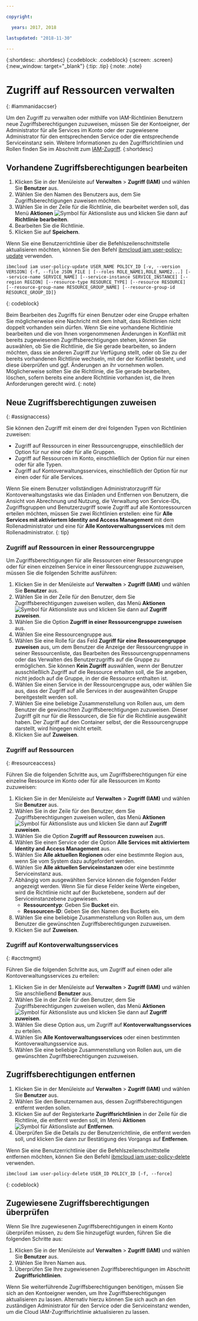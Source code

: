 ```yaml
---

copyright:

  years: 2017, 2018

lastupdated: "2018-11-30"

---
```


{:shortdesc: .shortdesc}
{:codeblock: .codeblock}
{:screen: .screen}
{:new_window: target="_blank"}
{:tip: .tip}
{:note: .note}

# Zugriff auf Ressourcen verwalten
{: #iammanidaccser}

Um den Zugriff zu verwalten oder mithilfe von IAM-Richtlinien Benutzern neue Zugriffsberechtigungen zuzuweisen, müssen Sie der Kontoeigner, der Administrator für alle Services im Konto oder der zugewiesene Administrator für den entsprechenden Service oder die entsprechende Serviceinstanz sein. Weitere Informationen zu den Zugriffsrichtlinien und Rollen finden Sie im Abschnitt zum [IAM-Zugriff](/docs/iam/users_roles.html).
{:shortdesc}

## Vorhandene Zugriffsberechtigungen bearbeiten

1. Klicken Sie in der Menüleiste auf **Verwalten** &gt; **Zugriff (IAM)** und wählen Sie **Benutzer** aus.
2. Wählen Sie den Namen des Benutzers aus, dem Sie Zugriffsberechtigungen zuweisen möchten.
3. Wählen Sie in der Zeile für die Richtlinie, die bearbeitet werden soll, das Menü **Aktionen** ![Symbol für Aktionsliste](../icons/action-menu-icon.svg) aus und klicken Sie dann auf **Richtlinie bearbeiten**.
4. Bearbeiten Sie die Richtlinie.
5. Klicken Sie auf **Speichern**.

Wenn Sie eine Benutzerrichtlinie über die Befehlszeilenschnittstelle aktualisieren möchten, können Sie den Befehl [ibmcloud iam user-policy-update](/docs/cli/reference/ibmcloud/cli_api_policy.html#ibmcloud_iam_user_policy_update) verwenden.
```
ibmcloud iam user-policy-update USER_NAME POLICY_ID [-v, --version VERSION] {-f, --file JSON_FILE | [--roles ROLE_NAME1,ROLE_NAME2...] [--service-name SERVICE_NAME] [--service-instance SERVICE_INSTANCE] [--region REGION] [--resource-type RESOURCE_TYPE] [--resource RESOURCE] [--resource-group-name RESOURCE_GROUP_NAME] [--resource-group-id RESOURCE_GROUP_ID]}
```
{: codeblock}

Beim Bearbeiten des Zugriffs für einen Benutzer oder eine Gruppe erhalten Sie möglicherweise eine Nachricht mit dem Inhalt, dass Richtlinien nicht doppelt vorhanden sein dürfen. Wenn Sie eine vorhandene Richtlinie bearbeiten und die von Ihnen vorgenommenen Änderungen in Konflikt mit bereits zugewiesenen Zugriffsberechtigungen stehen, können Sie auswählen, ob Sie die Richtlinie, die Sie gerade bearbeiten, so ändern möchten, dass sie anderen Zugriff zur Verfügung stellt, oder ob Sie zu der bereits vorhandenen Richtlinie wechseln, mit der der Konflikt besteht, und diese überprüfen und ggf. Änderungen an ihr vornehmen wollen. Möglicherweise sollten Sie die Richtlinie, die Sie gerade bearbeiten, löschen, sofern bereits eine andere Richtlinie vorhanden ist, die Ihren Anforderungen gerecht wird.
{: note}

## Neue Zugriffsberechtigungen zuweisen
{: #assignaccess}

Sie können den Zugriff mit einem der drei folgenden Typen von Richtlinien zuweisen:

* Zugriff auf Ressourcen in einer Ressourcengruppe, einschließlich der Option für nur eine oder für alle Gruppen.
* Zugriff auf Ressourcen im Konto, einschließlich der Option für nur einen oder für alle Typen.
* Zugriff auf Kontoverwaltungsservices, einschließlich der Option für nur einen oder für alle Services.

Wenn Sie einem Benutzer vollständigen Administratorzugriff für Kontoverwaltungstasks wie das Einladen und Entfernen von Benutzern, die Ansicht von Abrechnung und Nutzung, die Verwaltung von Service-IDs, Zugriffsgruppen und Benutzerzugriff sowie Zugriff auf alle Kontoressourcen erteilen möchten, müssen Sie zwei Richtlinien erstellen: eine für **Alle Services mit aktiviertem Identity and Access Management** mit dem Rollenadministrator und eine für **Alle Kontoverwaltungsservices** mit dem Rollenadministrator.
{: tip}

### Zugriff auf Ressourcen in einer Ressourcengruppe

Um Zugriffsberechtigungen für alle Ressourcen einer Ressourcengruppe oder für einen einzelnen Service in einer Ressourcengruppe zuzuweisen, müssen Sie die folgenden Schritte ausführen:

1. Klicken Sie in der Menüleiste auf **Verwalten** &gt; **Zugriff (IAM)** und wählen Sie **Benutzer** aus.
2. Wählen Sie in der Zeile für den Benutzer, dem Sie Zugriffsberechtigungen zuweisen wollen, das Menü **Aktionen** ![Symbol für Aktionsliste](../icons/action-menu-icon.svg) aus und klicken Sie dann auf **Zugriff zuweisen**.
3. Wählen Sie die Option **Zugriff in einer Ressourcengruppe zuweisen** aus.
4. Wählen Sie eine Ressourcengruppe aus.
5. Wählen Sie eine Rolle für das Feld **Zugriff für eine Ressourcengruppe zuweisen** aus, um dem Benutzer die Anzeige der Ressourcengruppe in seiner Ressourcenliste, das Bearbeiten des Ressourcengruppennamens oder das Verwalten des Benutzerzugriffs auf die Gruppe zu ermöglichen. Sie können **Kein Zugriff** auswählen, wenn der Benutzer ausschließlich Zugriff auf die Ressource erhalten soll, die Sie angeben, nicht jedoch auf die Gruppe, in der die Ressource enthalten ist.
6. Wählen Sie einen Service in der Ressourcengruppe aus, oder wählen Sie aus, dass der Zugriff auf alle Services in der ausgewählten Gruppe bereitgestellt werden soll.
7. Wählen Sie eine beliebige Zusammenstellung von Rollen aus, um dem Benutzer die gewünschten Zugriffsberechtigungen zuzuweisen. Dieser Zugriff gilt nur für die Ressourcen, die Sie für die Richtlinie ausgewählt haben. Der Zugriff auf den Container selbst, der die Ressourcengruppe darstellt, wird hingegen nicht erteilt.
8. Klicken Sie auf **Zuweisen**.

### Zugriff auf Ressourcen
{: #resourceaccess}

Führen Sie die folgenden Schritte aus, um Zugriffsberechtigungen für eine einzelne Ressource im Konto oder für alle Ressourcen im Konto zuzuweisen:

1. Klicken Sie in der Menüleiste auf **Verwalten** &gt; **Zugriff (IAM)** und wählen Sie **Benutzer** aus.
2. Wählen Sie in der Zeile für den Benutzer, dem Sie Zugriffsberechtigungen zuweisen wollen, das Menü **Aktionen** ![Symbol für Aktionsliste](../icons/action-menu-icon.svg) aus und klicken Sie dann auf **Zugriff zuweisen**.
3. Wählen Sie die Option **Zugriff auf Ressourcen zuweisen** aus.
4. Wählen Sie einen Service oder die Option **Alle Services mit aktiviertem Identity and Access Management** aus.
5. Wählen Sie **Alle aktuellen Regionen** oder eine bestimmte Region aus, wenn Sie vom System dazu aufgefordert werden.
6. Wählen Sie **Alle aktuellen Serviceinstanzen** oder eine bestimmte Serviceinstanz aus.
7. Abhängig vom ausgewählten Service können die folgenden Felder angezeigt werden. Wenn Sie für diese Felder keine Werte eingeben, wird die Richtlinie nicht auf der Bucketebene, sondern auf der Serviceinstanzebene zugewiesen.
    * **Ressourcentyp**: Geben Sie **Bucket** ein.
    * **Ressourcen-ID**: Geben Sie den Namen des Buckets ein.
8. Wählen Sie eine beliebige Zusammenstellung von Rollen aus, um dem Benutzer die gewünschten Zugriffsberechtigungen zuzuweisen.
9. Klicken Sie auf **Zuweisen**.


### Zugriff auf Kontoverwaltungsservices
{: #acctmgmt}

Führen Sie die folgenden Schritte aus, um Zugriff auf einen oder alle Kontoverwaltungsservices zu erteilen:

1. Klicken Sie in der Menüleiste auf **Verwalten** &gt; **Zugriff (IAM)** und wählen Sie anschließend **Benutzer** aus.
2. Wählen Sie in der Zeile für den Benutzer, dem Sie Zugriffsberechtigungen zuweisen wollen, das Menü **Aktionen** ![Symbol für Aktionsliste](../icons/action-menu-icon.svg) aus und klicken Sie dann auf **Zugriff zuweisen**.
3. Wählen Sie diese Option aus, um Zugriff auf **Kontoverwaltungsservices** zu erteilen.
4. Wählen Sie **Alle Kontoverwaltungsservices** oder einen bestimmten Kontoverwaltungsservice aus.
5. Wählen Sie eine beliebige Zusammenstellung von Rollen aus, um die gewünschten Zugriffsberechtigungen zuzuweisen.

## Zugriffsberechtigungen entfernen

1. Klicken Sie in der Menüleiste auf **Verwalten** &gt; **Zugriff (IAM)** und wählen Sie **Benutzer** aus.
2. Wählen Sie den Benutzernamen aus, dessen Zugriffsberechtigungen entfernt werden sollen.
3. Klicken Sie auf der Registerkarte **Zugriffsrichtlinien** in der Zeile für die Richtlinie, die entfernt werden soll, im Menü **Aktionen** ![Symbol für Aktionsliste](../icons/action-menu-icon.svg) auf **Entfernen**.  
4. Überprüfen Sie die Details zu der Benutzerrichtlinie, die entfernt werden soll, und klicken Sie dann zur Bestätigung des Vorgangs auf **Entfernen**.

Wenn Sie eine Benutzerrichtlinie über die Befehlszeilenschnittstelle entfernen möchten, können Sie den Befehl [ibmcloud iam user-policy-delete](/docs/cli/reference/ibmcloud/cli_api_policy.html#ibmcloud_iam_user_policy_delete) verwenden.
```
ibmcloud iam user-policy-delete USER_ID POLICY_ID [-f, --force]
```
{: codeblock}

## Zugewiesene Zugriffsberechtigungen überprüfen

Wenn Sie Ihre zugewiesenen Zugriffsberechtigungen in einem Konto überprüfen müssen, zu dem Sie hinzugefügt wurden, führen Sie die folgenden Schritte aus:

1. Klicken Sie in der Menüleiste auf **Verwalten** &gt; **Zugriff (IAM)** und wählen Sie **Benutzer** aus.
3. Wählen Sie Ihren Namen aus.
4. Überprüfen Sie Ihre zugewiesenen Zugriffsberechtigungen im Abschnitt **Zugriffsrichtlinien**.

Wenn Sie weiterführende Zugriffsberechtigungen benötigen, müssen Sie sich an den Kontoeigner wenden, um Ihre Zugriffsberechtigungen aktualisieren zu lassen. Alternativ hierzu können Sie sich auch an den zuständigen Administrator für den Service oder die Serviceinstanz wenden, um die Cloud IAM-Zugriffsrichtlinie aktualisieren zu lassen.

